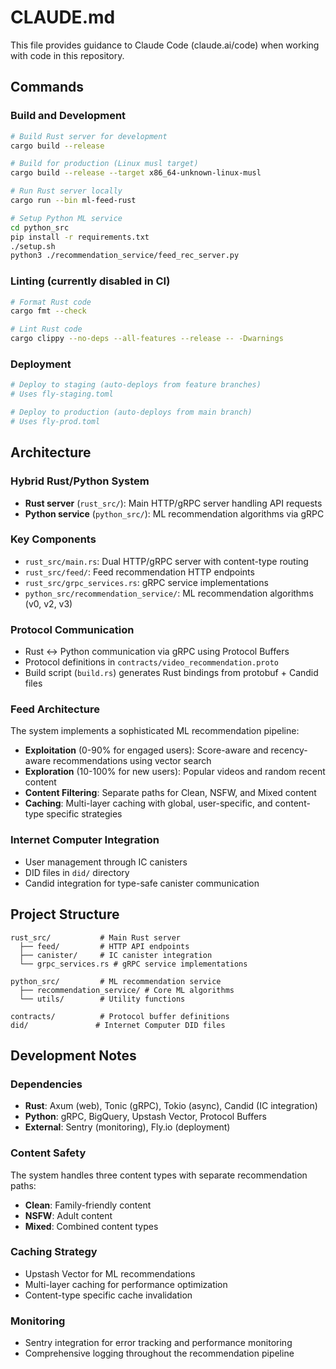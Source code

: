 # CLAUDE.md

This file provides guidance to Claude Code (claude.ai/code) when working with code in this repository.

## Commands

### Build and Development
```bash
# Build Rust server for development
cargo build --release

# Build for production (Linux musl target)
cargo build --release --target x86_64-unknown-linux-musl

# Run Rust server locally
cargo run --bin ml-feed-rust

# Setup Python ML service
cd python_src
pip install -r requirements.txt
./setup.sh
python3 ./recommendation_service/feed_rec_server.py
```

### Linting (currently disabled in CI)
```bash
# Format Rust code
cargo fmt --check

# Lint Rust code
cargo clippy --no-deps --all-features --release -- -Dwarnings
```

### Deployment
```bash
# Deploy to staging (auto-deploys from feature branches)
# Uses fly-staging.toml

# Deploy to production (auto-deploys from main branch)
# Uses fly-prod.toml
```

## Architecture

### Hybrid Rust/Python System
- **Rust server** (`rust_src/`): Main HTTP/gRPC server handling API requests
- **Python service** (`python_src/`): ML recommendation algorithms via gRPC

### Key Components
- `rust_src/main.rs`: Dual HTTP/gRPC server with content-type routing
- `rust_src/feed/`: Feed recommendation HTTP endpoints
- `rust_src/grpc_services.rs`: gRPC service implementations
- `python_src/recommendation_service/`: ML recommendation algorithms (v0, v2, v3)

### Protocol Communication
- Rust ↔ Python communication via gRPC using Protocol Buffers
- Protocol definitions in `contracts/video_recommendation.proto`
- Build script (`build.rs`) generates Rust bindings from protobuf + Candid files

### Feed Architecture
The system implements a sophisticated ML recommendation pipeline:
- **Exploitation** (0-90% for engaged users): Score-aware and recency-aware recommendations using vector search
- **Exploration** (10-100% for new users): Popular videos and random recent content
- **Content Filtering**: Separate paths for Clean, NSFW, and Mixed content
- **Caching**: Multi-layer caching with global, user-specific, and content-type specific strategies

### Internet Computer Integration
- User management through IC canisters
- DID files in `did/` directory
- Candid integration for type-safe canister communication

## Project Structure

```
rust_src/           # Main Rust server
  ├── feed/         # HTTP API endpoints
  ├── canister/     # IC canister integration
  └── grpc_services.rs # gRPC service implementations

python_src/         # ML recommendation service
  ├── recommendation_service/ # Core ML algorithms
  └── utils/        # Utility functions

contracts/          # Protocol buffer definitions
did/               # Internet Computer DID files
```

## Development Notes

### Dependencies
- **Rust**: Axum (web), Tonic (gRPC), Tokio (async), Candid (IC integration)
- **Python**: gRPC, BigQuery, Upstash Vector, Protocol Buffers
- **External**: Sentry (monitoring), Fly.io (deployment)

### Content Safety
The system handles three content types with separate recommendation paths:
- **Clean**: Family-friendly content
- **NSFW**: Adult content  
- **Mixed**: Combined content types

### Caching Strategy
- Upstash Vector for ML recommendations
- Multi-layer caching for performance optimization
- Content-type specific cache invalidation

### Monitoring
- Sentry integration for error tracking and performance monitoring
- Comprehensive logging throughout the recommendation pipeline